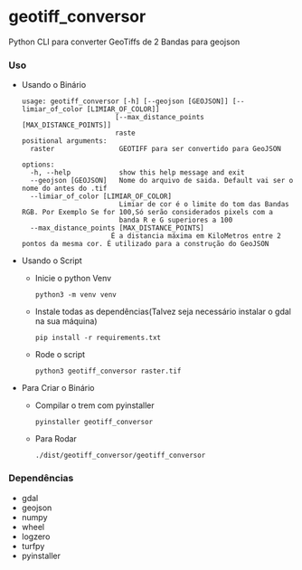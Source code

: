 # geotiff_conversor
Python CLI para converter GeoTiffs de 2 Bandas para geojson

### Uso 
  * Usando o Binário
    
        usage: geotiff_conversor [-h] [--geojson [GEOJSON]] [--limiar_of_color [LIMIAR_OF_COLOR]]
                               [--max_distance_points [MAX_DISTANCE_POINTS]]
                               raste
        positional arguments:
          raster                GEOTIFF para ser convertido para GeoJSON
        
        options:
          -h, --help            show this help message and exit
          --geojson [GEOJSON]   Nome do arquivo de saida. Default vai ser o nome do antes do .tif
          --limiar_of_color [LIMIAR_OF_COLOR]
                                Limiar de cor é o limite do tom das Bandas RGB. Por Exemplo Se for 100,Só serão considerados pixels com a
                                banda R e G superiores a 100
          --max_distance_points [MAX_DISTANCE_POINTS]
                              É a distancia máxima em KiloMetros entre 2 pontos da mesma cor. É utilizado para a construção do GeoJSON

  * Usando o Script
    
      * Inicie o python Venv
        
            python3 -m venv venv
        
      * Instale todas as dependências(Talvez seja necessário instalar o gdal na sua máquina)

            pip install -r requirements.txt

      * Rode o script

            python3 geotiff_conversor raster.tif

  * Para Criar o Binário
    
       *  Compilar o trem com pyinstaller

              pyinstaller geotiff_conversor
          
       * Para Rodar

             ./dist/geotiff_conversor/geotiff_conversor    
        
### Dependências
  * gdal
  * geojson
  * numpy
  * wheel
  * logzero
  * turfpy
  * pyinstaller


